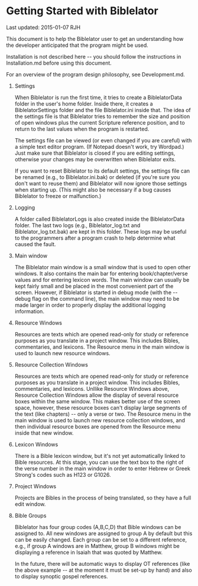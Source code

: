 Getting Started with Biblelator
===============================

Last updated: 2015-01-07 RJH


This document is to help the Biblelator user to get an understanding how the developer
    anticipated that the program might be used.

Installation is not described here -- you should follow the instructions in
    Installation.md before using this document.

For an overview of the program design philosophy, see Development.md.


1. Settings

    When Biblelator is run the first time, it tries to create a BiblelatorData folder in
    the user's home folder. Inside there, it creates a BiblelatorSettings folder and the
    file Biblelator.ini inside that. The idea of the settings file is that Biblelator tries
    to remember the size and position of open windows plus the current Scripture reference
    position, and to return to the last values when the program is restarted.

    The settings file can be viewed (or even changed if you are careful) with a simple text
    editor program. (If Notepad doesn't work, try Wordpad.) Just make sure that Biblelator
    is closed if you are editing settings, otherwise your changes may be overwritten when
    Biblelator exits.

    If you want to reset Biblelator to its default settings, the settings file can be
    renamed (e.g., to Biblelator.ini.bak) or deleted (if you're sure you don't want to
    reuse them) and Biblelator will now ignore those settings when starting up. (This might
    also be necessary if a bug causes Biblelator to freeze or malfunction.)


2. Logging

    A folder called BiblelatorLogs is also created inside the BiblelatorData folder. The
    last two logs (e.g., Biblelator_log.txt and Biblelator_log.txt.bak) are kept in this
    folder. These logs may be useful to the programmers after a program crash to help
    determine what caused the fault.


3. Main window

    The Biblelator main window is a small window that is used to open other windows.
    It also contains the main bar for entering book/chapter/verse values
        and for entering lexicon words.
    The main window can usually be kept fairly small and be placed in the most convenient
        part of the screen. However, if Biblelator is started in debug mode (with the
        --debug flag on the command line), the main window may need to be made larger
        in order to properly display the additional logging information.


4. Resource Windows

    Resources are texts which are opened read-only for study or reference purposes as you
        translate in a project window. This includes Bibles, commentaries, and lexicons.
    The Resource menu in the main window is used to launch new resource windows.


5. Resource Collection Windows

    Resources are texts which are opened read-only for study or reference purposes as you
        translate in a project window. This includes Bibles, commentaries, and lexicons.
    Unllike Resource Windows above, Resource Collection Windows allow the display of several
        resource boxes within the same window. This makes better use of the screen space,
        however, these resource boxes can't display large segments of the text (like chapters)
        -- only a verse or two.
    The Resource menu in the main window is used to launch new resource collection windows,
        and then individual resource boxes are opened from the Resource menu inside that
        new window.


6. Lexicon Windows

    There is a Bible lexicon window, but it's not yet automatically linked to Bible resources.
    At this stage, you can use the text box to the right of the verse number in the main
    window in order to enter Hebrew or Greek Strong's codes such as H123 or G1026.


7. Project Windows

    Projects are Bibles in the process of being translated, so they have a full edit window.


8. Bible Groups

    Biblelator has four group codes (A,B,C,D) that Bible windows can be assigned to. All
    new windows are assigned to group A by default but this can be easily changed. Each
    group can be set to a different reference, e.g., if group A windows are in Matthew,
    group B windows might be displaying a reference in Isaiah that was quoted by Matthew.

    In the future, there will be automatic ways to display OT references (like the above
    example -- at the moment it must be set-up by hand) and also to display synoptic
    gospel references.